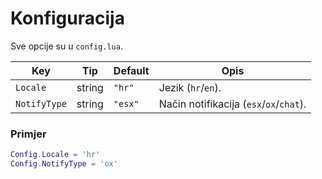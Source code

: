 # Konfiguracija

Sve opcije su u `config.lua`.

| Key          | Tip    | Default | Opis |
|--------------|--------|---------|------|
| `Locale`     | string | `"hr"`  | Jezik (`hr`/`en`). |
| `NotifyType` | string | `"esx"` | Način notifikacija (`esx`/`ox`/`chat`). |

### Primjer
```lua
Config.Locale = 'hr'
Config.NotifyType = 'ox'
```
